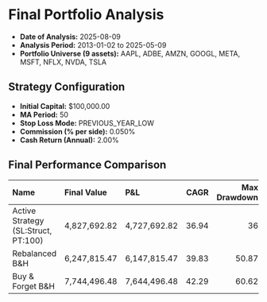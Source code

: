 # Final Portfolio Analysis

- **Date of Analysis:** 2025-08-09
- **Analysis Period:** 2013-01-02 to 2025-05-09
- **Portfolio Universe (9 assets):** AAPL, ADBE, AMZN, GOOGL, META, MSFT, NFLX, NVDA, TSLA

## Strategy Configuration
- **Initial Capital:** $100,000.00
- **MA Period:** 50
- **Stop Loss Mode:** PREVIOUS_YEAR_LOW
- **Commission (% per side):** 0.050%
- **Cash Return (Annual):** 2.00%

## Final Performance Comparison

| Name                                | Final Value   | P&L          |   CAGR |   Max Drawdown |   Calmar |   Total Trades |
|:------------------------------------|:--------------|:-------------|-------:|---------------:|---------:|---------------:|
| Active Strategy (SL:Struct, PT:100) | 4,827,692.82  | 4,727,692.82 |  36.94 |          36    |     1.03 |             59 |
| Rebalanced B&H                      | 6,247,815.47  | 6,147,815.47 |  39.83 |          50.87 |     0.78 |              0 |
| Buy & Forget B&H                    | 7,744,496.48  | 7,644,496.48 |  42.29 |          60.62 |     0.7  |              0 |